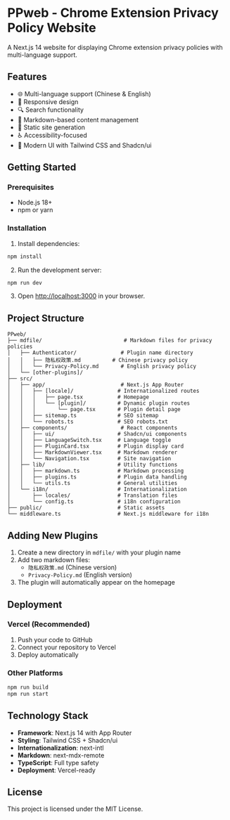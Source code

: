 # PPweb - Chrome Extension Privacy Policy Website

A Next.js 14 website for displaying Chrome extension privacy policies with multi-language support.

## Features

- 🌐 Multi-language support (Chinese & English)
- 📱 Responsive design
- 🔍 Search functionality
- 📄 Markdown-based content management
- 🚀 Static site generation
- ♿ Accessibility-focused
- 🎨 Modern UI with Tailwind CSS and Shadcn/ui

## Getting Started

### Prerequisites
- Node.js 18+ 
- npm or yarn

### Installation

1. Install dependencies:
```bash
npm install
```

2. Run the development server:
```bash
npm run dev
```

3. Open [http://localhost:3000](http://localhost:3000) in your browser.

## Project Structure

```
PPweb/
├── mdfile/                          # Markdown files for privacy policies
│   ├── Authenticator/              # Plugin name directory
│   │   ├── 隐私权政策.md          # Chinese privacy policy
│   │   └── Privacy-Policy.md       # English privacy policy
│   └── [other-plugins]/
├── src/
│   ├── app/                        # Next.js App Router
│   │   ├── [locale]/              # Internationalized routes
│   │   │   ├── page.tsx           # Homepage
│   │   │   └── [plugin]/          # Dynamic plugin routes
│   │   │       └── page.tsx       # Plugin detail page
│   │   ├── sitemap.ts             # SEO sitemap
│   │   └── robots.ts              # SEO robots.txt
│   ├── components/                 # React components
│   │   ├── ui/                    # Shadcn/ui components
│   │   ├── LanguageSwitch.tsx     # Language toggle
│   │   ├── PluginCard.tsx         # Plugin display card
│   │   ├── MarkdownViewer.tsx     # Markdown renderer
│   │   └── Navigation.tsx         # Site navigation
│   ├── lib/                       # Utility functions
│   │   ├── markdown.ts            # Markdown processing
│   │   ├── plugins.ts             # Plugin data handling
│   │   └── utils.ts               # General utilities
│   └── i18n/                      # Internationalization
│       ├── locales/               # Translation files
│       └── config.ts              # i18n configuration
├── public/                        # Static assets
└── middleware.ts                  # Next.js middleware for i18n
```

## Adding New Plugins

1. Create a new directory in `mdfile/` with your plugin name
2. Add two markdown files:
   - `隐私权政策.md` (Chinese version)
   - `Privacy-Policy.md` (English version)
3. The plugin will automatically appear on the homepage

## Deployment

### Vercel (Recommended)
1. Push your code to GitHub
2. Connect your repository to Vercel
3. Deploy automatically

### Other Platforms
```bash
npm run build
npm run start
```

## Technology Stack

- **Framework**: Next.js 14 with App Router
- **Styling**: Tailwind CSS + Shadcn/ui
- **Internationalization**: next-intl
- **Markdown**: next-mdx-remote
- **TypeScript**: Full type safety
- **Deployment**: Vercel-ready

## License

This project is licensed under the MIT License.